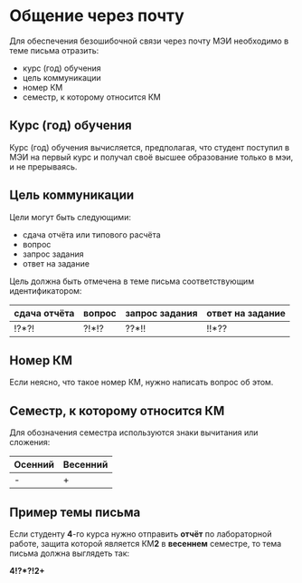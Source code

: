 # Общение через почту 

Для обеспечения безошибочной связи через почту МЭИ необходимо в теме письма отразить:

* курс (год) обучения 
* цель коммуникации
* номер КМ
* семестр, к которому относится КМ

##  Курс (год) обучения
Курс (год) обучения вычисляется, предполагая, что студент поступил в МЭИ на первый курс и получал своё высшее образование только в мэи, и не прерываясь.

## Цель коммуникации 

Цели могут быть следующими:

* сдача отчёта или типового расчёта
* вопрос
* запрос задания
* ответ на задание

Цель должна быть отмечена в теме письма соответствующим идентификатором:

 | сдача отчёта | вопрос | запрос задания  | ответ на задание |
 |---|---|---|---|
| !?*?! | ?!*!? | ??*!! | !!*?? |

## Номер КМ

Если неясно, что такое номер КМ, нужно написать вопрос об этом. 

## Семестр, к которому относится КМ

Для обозначения семестра используются знаки вычитания или сложения:

| Осенний | Весенний |
|---|---|
| - | + |

 ## Пример темы письма


 Если студенту **4**-го курса  нужно отправить **отчёт** по лабораторной работе, защита которой является КМ**2** в **весеннем** семестре, то тема письма должна выглядеть так:

**4!?*?!2+**
